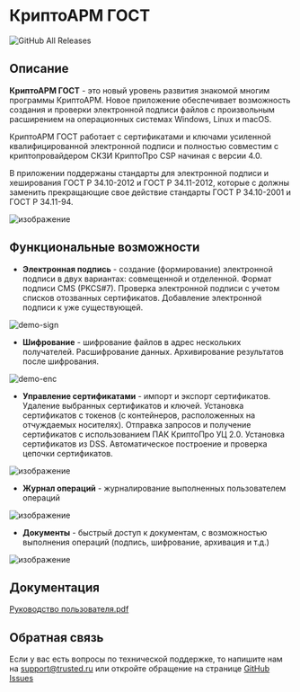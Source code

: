 # КриптоАРМ ГОСТ
![GitHub All Releases](https://img.shields.io/github/downloads/TrustedRu/CryptoARMGOST/total)

## Описание

**КриптоАРМ ГОСТ** - это новый уровень развития знакомой многим программы КриптоАРМ. Новое приложение обеспечивает возможность создания и проверки электронной подписи файлов с произвольным расширением на операционных системах Windows, Linux и macOS.

КриптоАРМ ГОСТ работает с сертификатами и ключами усиленной квалифицированной электронной подписи и полностью совместим с криптопровайдером СКЗИ КриптоПро CSP начиная с версии 4.0.

В приложении поддержаны стандарты для электронной подписи и хеширования ГОСТ Р 34.10-2012 и ГОСТ Р 34.11-2012, которые с должны заменить прекращающие свое действие стандарты ГОСТ Р 34.10-2001 и ГОСТ Р 34.11-94.

![изображение](https://user-images.githubusercontent.com/16474118/71544098-e1943180-298b-11ea-9353-5700ff0ec7f7.png)


## Функциональные возможности

* **Электронная подпись** - создание (формирование) электронной подписи в двух вариантах: совмещенной и отделенной. Формат подписи CMS (PKCS#7). Проверка электронной подписи с учетом списков отозванных сертификатов. Добавление электронной подписи к уже существующей.

![demo-sign](https://user-images.githubusercontent.com/16474118/71544314-e6a6b000-298e-11ea-906f-b27b6b73e546.gif)

* **Шифрование** - шифрование файлов в адрес нескольких получателей. Расшифрование данных. Архивирование результатов после шифрования.

![demo-enc](https://user-images.githubusercontent.com/16474118/71544318-f1f9db80-298e-11ea-8cd3-b988bb87ebe5.gif)

* **Управление сертификатами** - импорт и экспорт сертификатов. Удаление выбранных сертификатов и ключей. Установка сертификатов с токенов (с контейнеров, расположенных на отчуждаемых носителях). Отправка запросов и получение сертификатов с использованием ПАК КриптоПро УЦ 2.0.  Установка сертификатов из DSS. Автоматическое построение и проверка цепочки сертификатов.

![изображение](https://user-images.githubusercontent.com/16474118/71544327-15bd2180-298f-11ea-9f04-ea322a9107e4.png)

* **Журнал операций** - журналирование выполненных пользователем операций

![изображение](https://user-images.githubusercontent.com/16474118/71544329-1fdf2000-298f-11ea-88eb-7254d10227c9.png)

* **Документы** - быстрый доступ к документам, с возможностью выполнения операций (подпись, шифрование, архивация и т.д.)

![изображение](https://user-images.githubusercontent.com/16474118/71544330-2bcae200-298f-11ea-9f80-9fd184d8c00e.png)

## Документация
[Руководство пользователя.pdf](https://github.com/TrustedRu/CryptoARMGOST/blob/master/docs/%D0%A0%D1%83%D0%BA%D0%BE%D0%B2%D0%BE%D0%B4%D1%81%D1%82%D0%B2%D0%BE%20%D0%BF%D0%BE%D0%BB%D1%8C%D0%B7%D0%BE%D0%B2%D0%B0%D1%82%D0%B5%D0%BB%D1%8F.pdf)

## Обратная связь
Если у вас есть вопросы по технической поддержке, то напишите нам на support@trusted.ru или откройте обращение на странице [GitHub Issues](https://github.com/TrustedRu/CryptoARMGOST/issues)
